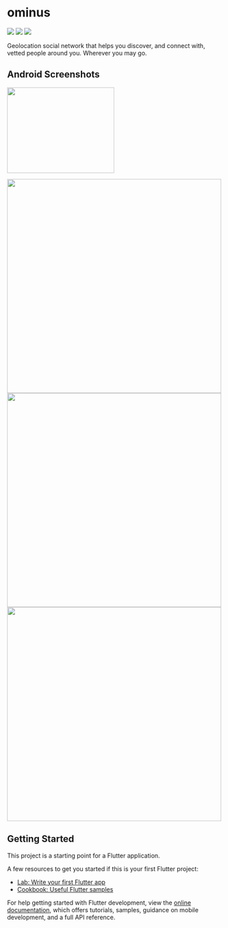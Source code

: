 # ominus  
[![](https://img.shields.io/badge/Made_with-Flutter-blue?style=for-the-badge&logo=flutter)](https://docs.flutter.dev/get-started/install)
[![](https://img.shields.io/badge/Database-Supabase-green?style=for-the-badge&logo=supabase)](https://supabase.com/docs)
[![](https://img.shields.io/badge/IDE-Android_Studio_-gray?style=for-the-badge&logo=android-studio)](https://developer.android.com/studio/ "Android Studio")

Geolocation social network that helps you discover, and connect with, vetted people around you. Wherever you may go.  
## Android Screenshots  
 <img src="https://github.com/occiandiaali/ominus/assets/40769994/edffdfcd-f841-43c1-af5d-8c0cb2929978.jpg" width="250" height="200">  
   
 <img src="https://github.com/occiandiaali/ominus/assets/40769994/9370761b-f2f0-4e5f-b596-6d7c5010a942.jpg" height="500">  <img src="https://github.com/occiandiaali/ominus/assets/40769994/a53eb7e6-24e7-4431-97df-3204c7e70f1e.jpg" height="500">  <img src="https://github.com/occiandiaali/ominus/assets/40769994/b66ebd46-85cc-4b06-8142-48e5dd3a7704.jpg" height="500"> 


## Getting Started

This project is a starting point for a Flutter application.

A few resources to get you started if this is your first Flutter project:

- [Lab: Write your first Flutter app](https://docs.flutter.dev/get-started/codelab)
- [Cookbook: Useful Flutter samples](https://docs.flutter.dev/cookbook)

For help getting started with Flutter development, view the
[online documentation](https://docs.flutter.dev/), which offers tutorials,
samples, guidance on mobile development, and a full API reference.
